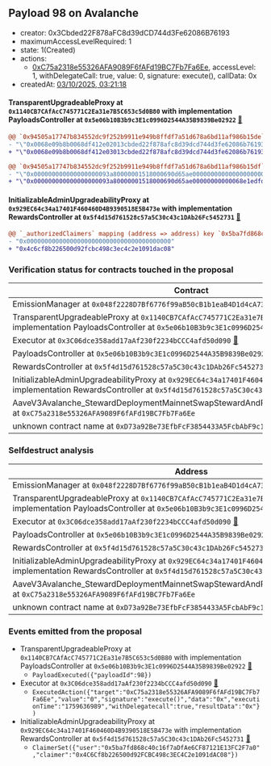 ## Payload 98 on Avalanche

- creator: 0x3Cbded22F878aFC8d39dCD744d3Fe62086B76193
- maximumAccessLevelRequired: 1
- state: 1(Created)
- actions:
  - [0xC75a2318e55326AFA9089F6fAFd19BC7Fb7Fa6Ee](https://snowscan.xyz/address/0xC75a2318e55326AFA9089F6fAFd19BC7Fb7Fa6Ee), accessLevel: 1, withDelegateCall: true, value: 0, signature: execute(), callData: 0x
- createdAt: [03/10/2025, 03:21:18](https://snowscan.xyz/tx/0x24a72b2bc391b7c3c74a4865cce03028f4ea3f1317ebfde3420918674b2f9e02)

#### TransparentUpgradeableProxy at `0x1140CB7CAfAcC745771C2Ea31e7B5C653c5d0B80` with implementation PayloadsController at `0x5e06b10B3b9c3E1c0996D2544A35B9839Be02922` [:ghost:](https://github.com/bgd-labs/aave-address-book  "GovernanceV3Avalanche.PAYLOADS_CONTROLLER")

```diff
@@ `0x94505a17747b834552dc9f252b9911e949b8ffdf7a51d678a6bd11af986b15de` raw  @@
- "\"0x0068e09b8b0068df412e02013cbded22f878afc8d39dcd744d3fe62086b76193\""
+ "\"0x0068e09b8b0068df412e03013cbded22f878afc8d39dcd744d3fe62086b76193\""

@@ `0x94505a17747b834552dc9f252b9911e949b8ffdf7a51d678a6bd11af986b15df` raw  @@
- "\"0x000000000000000000093a80000001518000690d65ae00000000000000000000\""
+ "\"0x000000000000000000093a80000001518000690d65ae00000000000068e1edfd\""

```
#### InitializableAdminUpgradeabilityProxy at `0x929EC64c34a17401F460460D4B9390518E5B473e` with implementation RewardsController at `0x5f4d15d761528c57a5C30c43c1DAb26Fc5452731` [:ghost:](https://github.com/bgd-labs/aave-address-book  "AaveV3Avalanche.DEFAULT_INCENTIVES_CONTROLLER")

```diff
@@ `_authorizedClaimers` mapping (address => address) key `0x5ba7fd868c40c16f7adfae6cf87121e13fc2f7a0` @@
- "0x0000000000000000000000000000000000000000"
+ "0x4c6cf8b226500d92fcbc498c3ec4c2e1091dac08"

```
### Verification status for contracts touched in the proposal

| Contract | Status |
|---------|------------|
| EmissionManager at `0x048f2228D7Bf6776f99aB50cB1b1eaB4D1d4cA73` [:ghost:](https://github.com/bgd-labs/aave-address-book  "AaveV3Avalanche.EMISSION_MANAGER") | Contract |
| TransparentUpgradeableProxy at `0x1140CB7CAfAcC745771C2Ea31e7B5C653c5d0B80` with implementation PayloadsController at `0x5e06b10B3b9c3E1c0996D2544A35B9839Be02922` [:ghost:](https://github.com/bgd-labs/aave-address-book  "GovernanceV3Avalanche.PAYLOADS_CONTROLLER") | Contract |
| Executor at `0x3C06dce358add17aAf230f2234bCCC4afd50d090` [:ghost:](https://github.com/bgd-labs/aave-address-book  "AaveV2Avalanche.POOL_ADMIN") | Contract |
| PayloadsController at `0x5e06b10B3b9c3E1c0996D2544A35B9839Be02922` | Contract |
| RewardsController at `0x5f4d15d761528c57a5C30c43c1DAb26Fc5452731` | Contract |
| InitializableAdminUpgradeabilityProxy at `0x929EC64c34a17401F460460D4B9390518E5B473e` with implementation RewardsController at `0x5f4d15d761528c57a5C30c43c1DAb26Fc5452731` [:ghost:](https://github.com/bgd-labs/aave-address-book  "AaveV3Avalanche.DEFAULT_INCENTIVES_CONTROLLER") | Contract |
| AaveV3Avalanche_StewardDeploymentMainnetSwapStewardAndRewardsSteward_20250821 at `0xC75a2318e55326AFA9089F6fAFd19BC7Fb7Fa6Ee` | Contract |
| unknown contract name at `0xD73a92Be73EfbFcF3854433A5FcbAbF9c1316073` | EOA |

### Selfdestruct analysis

| Address | Result |
|---------|------------|
| EmissionManager at `0x048f2228D7Bf6776f99aB50cB1b1eaB4D1d4cA73` [:ghost:](https://github.com/bgd-labs/aave-address-book  "AaveV3Avalanche.EMISSION_MANAGER") | Safe |
| TransparentUpgradeableProxy at `0x1140CB7CAfAcC745771C2Ea31e7B5C653c5d0B80` with implementation PayloadsController at `0x5e06b10B3b9c3E1c0996D2544A35B9839Be02922` [:ghost:](https://github.com/bgd-labs/aave-address-book  "GovernanceV3Avalanche.PAYLOADS_CONTROLLER") | DelegateCall |
| Executor at `0x3C06dce358add17aAf230f2234bCCC4afd50d090` [:ghost:](https://github.com/bgd-labs/aave-address-book  "AaveV2Avalanche.POOL_ADMIN") | DelegateCall |
| PayloadsController at `0x5e06b10B3b9c3E1c0996D2544A35B9839Be02922` | Safe |
| RewardsController at `0x5f4d15d761528c57a5C30c43c1DAb26Fc5452731` | Safe |
| InitializableAdminUpgradeabilityProxy at `0x929EC64c34a17401F460460D4B9390518E5B473e` with implementation RewardsController at `0x5f4d15d761528c57a5C30c43c1DAb26Fc5452731` [:ghost:](https://github.com/bgd-labs/aave-address-book  "AaveV3Avalanche.DEFAULT_INCENTIVES_CONTROLLER") | DelegateCall |
| AaveV3Avalanche_StewardDeploymentMainnetSwapStewardAndRewardsSteward_20250821 at `0xC75a2318e55326AFA9089F6fAFd19BC7Fb7Fa6Ee` | Safe |
| unknown contract name at `0xD73a92Be73EfbFcF3854433A5FcbAbF9c1316073` | EOA |

### Events emitted from the proposal

- TransparentUpgradeableProxy at `0x1140CB7CAfAcC745771C2Ea31e7B5C653c5d0B80` with implementation PayloadsController at `0x5e06b10B3b9c3E1c0996D2544A35B9839Be02922` [:ghost:](https://github.com/bgd-labs/aave-address-book  "GovernanceV3Avalanche.PAYLOADS_CONTROLLER")
  - `PayloadExecuted({"payloadId":98})`
- Executor at `0x3C06dce358add17aAf230f2234bCCC4afd50d090` [:ghost:](https://github.com/bgd-labs/aave-address-book  "AaveV2Avalanche.POOL_ADMIN")
  - `ExecutedAction({"target":"0xC75a2318e55326AFA9089F6fAFd19BC7Fb7Fa6Ee","value":"0","signature":"execute()","data":"0x","executionTime":"1759636989","withDelegatecall":true,"resultData":"0x"})`
- InitializableAdminUpgradeabilityProxy at `0x929EC64c34a17401F460460D4B9390518E5B473e` with implementation RewardsController at `0x5f4d15d761528c57a5C30c43c1DAb26Fc5452731` [:ghost:](https://github.com/bgd-labs/aave-address-book  "AaveV3Avalanche.DEFAULT_INCENTIVES_CONTROLLER")
  - `ClaimerSet({"user":"0x5ba7fd868c40c16f7aDfAe6CF87121E13FC2F7a0","claimer":"0x4C6Cf8b226500d92FCBC498c3EC4C2e1091dAC08"})`
